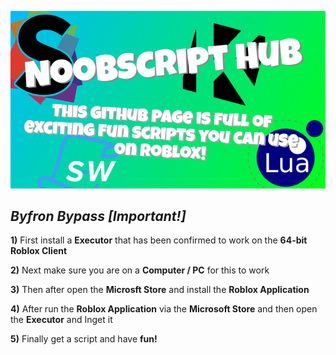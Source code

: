 ![](https://github.com/UniversalCodePerson/NoobScript/blob/main/noobscript%20banner%20(2).png)

## *Byfron Bypass [Important!]*
 **1)** First install a **Executor** that has been confirmed to work on the **64-bit Roblox Client**
 
 **2)** Next make sure you are on a **Computer / PC** for this to work
 
 **3)** Then after open the **Microsft Store** and install the **Roblox Application**
 
 **4)** After run the **Roblox Application** via the **Microsoft Store** and then open the **Executor** and Inget it
 
 **5)** Finally get a script and have **fun!**
